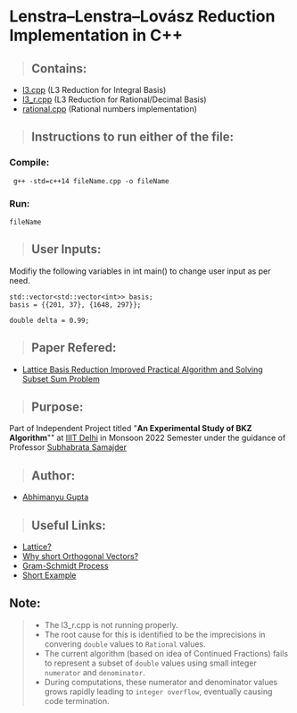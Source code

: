 # Lenstra–Lenstra–Lovász Reduction Implementation in C++

> ## Contains:
- [l3.cpp](l3.cpp "Code File") (L3 Reduction for Integral Basis)
- [l3_r.cpp](l3_r.cpp "Code File") (L3 Reduction for Rational/Decimal Basis)
- [rational.cpp](rational.cpp "Code File") (Rational numbers implementation)

> ## Instructions to run either of the file:
### Compile:
``` g++ -std=c++14 fileName.cpp -o fileName```
### Run:
``` fileName ```

> ## User Inputs:
Modifiy the following variables in int main() to change user input as per need.

```
std::vector<std::vector<int>> basis;
basis = {{201, 37}, {1648, 297}};

double delta = 0.99;
```

> ## Paper Refered:
- [Lattice Basis Reduction Improved Practical Algorithm and Solving Subset Sum Problem](https://www.researchgate.net/publication/226499611_Lattice_Basis_Reduction_Improved_Practical_Algorithms_and_Solving_Subset_Sum_Problems "Paper Reference")

> ## Purpose:
Part of Independent Project titled "**An Experimental Study of BKZ Algorithm**""
at [IIIT Delhi](https://www.iiitd.ac.in/)
in Monsoon 2022 Semester
under the guidance of Professor [Subhabrata Samajder](https://www.iiitd.ac.in/subhabrata "Profile")

> ## Author:
- [Abhimanyu Gupta](https://github.com/0deadLock0 "GitHub Profile")

> ## Useful Links:
- [Lattice?](https://en.wikipedia.org/wiki/Lattice_(group) "Wikpedia Article")
- [Why short Orthogonal Vectors?](https://www.esat.kuleuven.be/cosic/blog/lattice-reduction/ "Blog Post")
- [Gram-Schmidt Process](https://en.wikipedia.org/wiki/Gram%E2%80%93Schmidt_process "Wikpedia Article")
- [Short Example](https://www.youtube.com/watch?v=XEMEiBcwSKc "Youtube Video")

## Note:
> - The l3_r.cpp is not running properly.
> - The root cause for this is identified to be the imprecisions in convering `double` values to `Rational` values.
> - The current algorithm (based on idea of Continued Fractions) fails to represent a subset of `double` values using small integer `numerator` and `denominator`.
> - During computations, these numerator and denominator values grows rapidly leading to `integer overflow`, eventually causing code termination.
